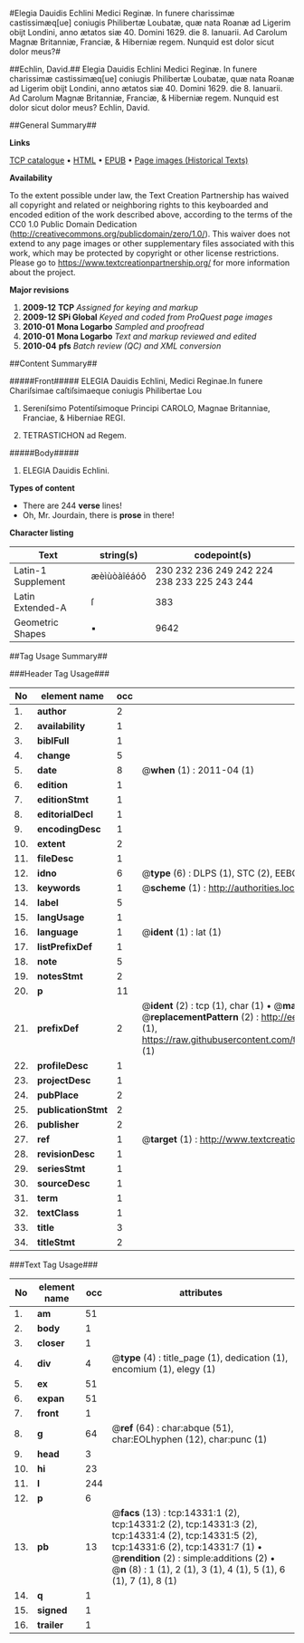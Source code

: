 #Elegia Dauidis Echlini Medici Reginæ. In funere charissimæ castissimæq[ue] coniugis Philibertæ Loubatæ, quæ nata Roanæ ad Ligerim obijt Londini, anno ætatos siæ 40. Domini 1629. die 8. Ianuarii. Ad Carolum Magnæ Britanniæ, Franciæ, & Hiberniæ regem. Nunquid est dolor sicut dolor meus?#

##Echlin, David.##
Elegia Dauidis Echlini Medici Reginæ. In funere charissimæ castissimæq[ue] coniugis Philibertæ Loubatæ, quæ nata Roanæ ad Ligerim obijt Londini, anno ætatos siæ 40. Domini 1629. die 8. Ianuarii. Ad Carolum Magnæ Britanniæ, Franciæ, & Hiberniæ regem. Nunquid est dolor sicut dolor meus?
Echlin, David.

##General Summary##

**Links**

[TCP catalogue](http://www.ota.ox.ac.uk/tcp/)  • 
[HTML](http://tei.it.ox.ac.uk/tcp/Texts-HTML/free/A21/A21113.html)  • 
[EPUB](http://tei.it.ox.ac.uk/tcp/Texts-EPUB/free/A21/A21113.epub) • 
[Page images (Historical Texts)](https://historicaltexts.jisc.ac.uk/eebo-99849193e)

**Availability**

To the extent possible under law, the Text Creation Partnership has waived all copyright and related or neighboring rights to this keyboarded and encoded edition of the work described above, according to the terms of the CC0 1.0 Public Domain Dedication (http://creativecommons.org/publicdomain/zero/1.0/). This waiver does not extend to any page images or other supplementary files associated with this work, which may be protected by copyright or other license restrictions. Please go to https://www.textcreationpartnership.org/ for more information about the project.

**Major revisions**

1. __2009-12__ __TCP__ *Assigned for keying and markup*
1. __2009-12__ __SPi Global__ *Keyed and coded from ProQuest page images*
1. __2010-01__ __Mona Logarbo__ *Sampled and proofread*
1. __2010-01__ __Mona Logarbo__ *Text and markup reviewed and edited*
1. __2010-04__ __pfs__ *Batch review (QC) and XML conversion*

##Content Summary##

#####Front#####
ELEGIA Dauidis Echlini, Medici Reginae.In funere Chariſsimae caſtiſsimaeque coniugis Philibertae Lou
1. Sereniſsimo Potentiſsimoque Principi CAROLO, Magnae Britanniae, Franciae, & Hiberniae REGI.

1. TETRASTICHON ad Regem.

#####Body#####

1. ELEGIA Dauidis Echlini.

**Types of content**

  * There are 244 **verse** lines!
  * Oh, Mr. Jourdain, there is **prose** in there!

**Character listing**


|Text|string(s)|codepoint(s)|
|---|---|---|
|Latin-1 Supplement|æèìùòàîéáóô|230 232 236 249 242 224 238 233 225 243 244|
|Latin Extended-A|ſ|383|
|Geometric Shapes|▪|9642|

##Tag Usage Summary##

###Header Tag Usage###

|No|element name|occ|attributes|
|---|---|---|---|
|1.|__author__|2||
|2.|__availability__|1||
|3.|__biblFull__|1||
|4.|__change__|5||
|5.|__date__|8| @__when__ (1) : 2011-04 (1)|
|6.|__edition__|1||
|7.|__editionStmt__|1||
|8.|__editorialDecl__|1||
|9.|__encodingDesc__|1||
|10.|__extent__|2||
|11.|__fileDesc__|1||
|12.|__idno__|6| @__type__ (6) : DLPS (1), STC (2), EEBO-CITATION (1), PROQUEST (1), VID (1)|
|13.|__keywords__|1| @__scheme__ (1) : http://authorities.loc.gov/ (1)|
|14.|__label__|5||
|15.|__langUsage__|1||
|16.|__language__|1| @__ident__ (1) : lat (1)|
|17.|__listPrefixDef__|1||
|18.|__note__|5||
|19.|__notesStmt__|2||
|20.|__p__|11||
|21.|__prefixDef__|2| @__ident__ (2) : tcp (1), char (1)  •  @__matchPattern__ (2) : ([0-9\-]+):([0-9IVX]+) (1), (.+) (1)  •  @__replacementPattern__ (2) : http://eebo.chadwyck.com/downloadtiff?vid=$1&page=$2 (1), https://raw.githubusercontent.com/textcreationpartnership/Texts/master/tcpchars.xml#$1 (1)|
|22.|__profileDesc__|1||
|23.|__projectDesc__|1||
|24.|__pubPlace__|2||
|25.|__publicationStmt__|2||
|26.|__publisher__|2||
|27.|__ref__|1| @__target__ (1) : http://www.textcreationpartnership.org/docs/. (1)|
|28.|__revisionDesc__|1||
|29.|__seriesStmt__|1||
|30.|__sourceDesc__|1||
|31.|__term__|1||
|32.|__textClass__|1||
|33.|__title__|3||
|34.|__titleStmt__|2||


###Text Tag Usage###

|No|element name|occ|attributes|
|---|---|---|---|
|1.|__am__|51||
|2.|__body__|1||
|3.|__closer__|1||
|4.|__div__|4| @__type__ (4) : title_page (1), dedication (1), encomium (1), elegy (1)|
|5.|__ex__|51||
|6.|__expan__|51||
|7.|__front__|1||
|8.|__g__|64| @__ref__ (64) : char:abque (51), char:EOLhyphen (12), char:punc (1)|
|9.|__head__|3||
|10.|__hi__|23||
|11.|__l__|244||
|12.|__p__|6||
|13.|__pb__|13| @__facs__ (13) : tcp:14331:1 (2), tcp:14331:2 (2), tcp:14331:3 (2), tcp:14331:4 (2), tcp:14331:5 (2), tcp:14331:6 (2), tcp:14331:7 (1)  •  @__rendition__ (2) : simple:additions (2)  •  @__n__ (8) : 1 (1), 2 (1), 3 (1), 4 (1), 5 (1), 6 (1), 7 (1), 8 (1)|
|14.|__q__|1||
|15.|__signed__|1||
|16.|__trailer__|1||
